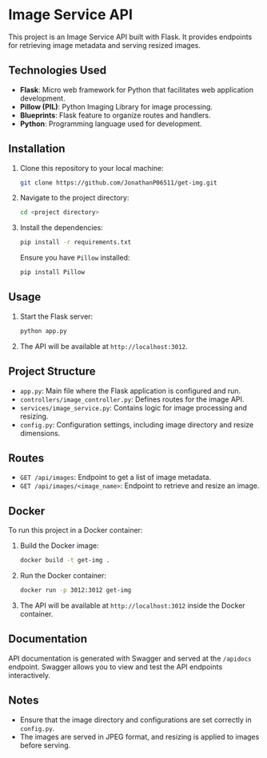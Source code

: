 # Image Service API

This project is an Image Service API built with Flask. It provides endpoints for retrieving image metadata and serving resized images.

## Technologies Used

- **Flask**: Micro web framework for Python that facilitates web application development.
- **Pillow (PIL)**: Python Imaging Library for image processing.
- **Blueprints**: Flask feature to organize routes and handlers.
- **Python**: Programming language used for development.

## Installation

1. Clone this repository to your local machine:
    ```bash
    git clone https://github.com/JonathanP06511/get-img.git
    ```

2. Navigate to the project directory:
    ```bash
    cd <project directory>
    ```

3. Install the dependencies:
    ```bash
    pip install -r requirements.txt
    ```

   Ensure you have `Pillow` installed:
    ```bash
    pip install Pillow
    ```

## Usage

1. Start the Flask server:
    ```bash
    python app.py
    ```

2. The API will be available at `http://localhost:3012`.

## Project Structure

- `app.py`: Main file where the Flask application is configured and run.
- `controllers/image_controller.py`: Defines routes for the image API.
- `services/image_service.py`: Contains logic for image processing and resizing.
- `config.py`: Configuration settings, including image directory and resize dimensions.

## Routes

- `GET /api/images`: Endpoint to get a list of image metadata.
- `GET /api/images/<image_name>`: Endpoint to retrieve and resize an image.

## Docker

To run this project in a Docker container:

1. Build the Docker image:
    ```bash
    docker build -t get-img .
    ```

2. Run the Docker container:
    ```bash
    docker run -p 3012:3012 get-img
    ```

3. The API will be available at `http://localhost:3012` inside the Docker container.

## Documentation

API documentation is generated with Swagger and served at the `/apidocs` endpoint. Swagger allows you to view and test the API endpoints interactively.

## Notes

- Ensure that the image directory and configurations are set correctly in `config.py`.
- The images are served in JPEG format, and resizing is applied to images before serving.
